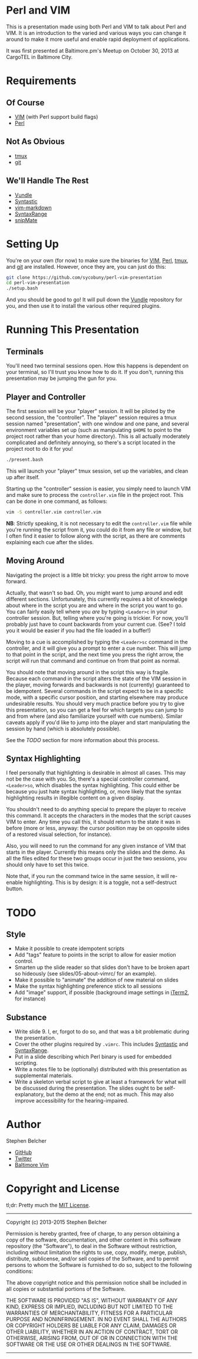 Perl and VIM
============

This is a presentation made using both Perl and VIM to talk about Perl and
VIM. It is an introduction to the varied and various ways you can change it
around to make it more useful and enable rapid deployment of applications.

It was first presented at Baltimore.pm's Meetup on October 30, 2013 at
CargoTEL in Baltimore City.

Requirements
============

Of Course
---------

  * [VIM][] (with Perl support build flags)
  * [Perl][]

Not As Obvious
--------------

  * [tmux][]
  * [git][]

We'll Handle The Rest
---------------------

  * [Vundle][]
  * [Syntastic][]
  * [vim-markdown][]
  * [SyntaxRange][]
  * [snipMate][]

Setting Up
==========

You're on your own (for now) to make sure the binaries for [VIM][], [Perl][],
[tmux][], and [git][] are installed. However, once they are, you can just do
this:

```bash
git clone https://github.com/sycobuny/perl-vim-presentation
cd perl-vim-presentation
./setup.bash
```

And you should be good to go! It will pull down the [Vundle][] repository for
you, and then use it to install the various other required plugins.

Running This Presentation
=========================

Terminals
---------

You'll need two terminal sessions open. How this happens is dependent on your
terminal, so I'll trust you know how to do it. If you don't, running this
presentation may be jumping the gun for you.

Player and Controller
---------------------

The first session will be your "player" session. It will be piloted by the
second session, the "controller". The "player" session requires a tmux session
named "presentation", with one window and one pane, and several environment
variables set up (such as manipulating `$HOME` to point to the project root
rather than your home directory). This is all actually moderately complicated
and definitely annoying, so there's a script located in the project root to do
it for you!

```bash
./present.bash
```

This will launch your "player" tmux session, set up the variables, and clean
up after itself.

Starting up the "controller" session is easier, you simply need to launch VIM
and make sure to process the `controller.vim` file in the project root. This
can be done in one command, as follows:

```bash
vim -S controller.vim controller.vim
```

**NB**: Strictly speaking, it is not necessary to edit the `controller.vim`
file while you're running the script from it, you could do it from any file or
window, but I often find it easier to follow along with the script, as there
are comments explaining each cue after the slides.

Moving Around
-------------

Navigating the project is a little bit tricky: you press the right arrow to
move forward.

Actually, that wasn't so bad. Oh, you might want to jump around and edit
different sections. Unfortunately, this currently requires a bit of knowledge
about where in the script you are and where in the script you want to go. You
can fairly easily tell where you *are* by typing `<Leader>c` in your
controller session. But, telling where you're going is trickier. For now,
you'll probably just have to count backwards from your current cue. (See? I
told you it would be easier if you had the file loaded in a buffer!)

Moving to a cue is accomplished by typing the `<Leader>sc` command in the
controller, and it will give you a prompt to enter a cue number. This will
jump to that point in the script, and the next time you press the right arrow,
the script will run that command and continue on from that point as normal.

You should note that moving around in the script this way is fragile. Because
each command in the script alters the state of the VIM session in the player,
moving forwards and backwards is not (currently) guaranteed to be idempotent.
Several commands in the script expect to be in a specific mode, with a
specific cursor position, and starting elsewhere may produce undesirable
results. You should very much practice before you try to give this
presentation, so you can get a feel for which targets you can jump to and from
where (and also familiarize yourself with cue numbers). Similar caveats apply
if you'd like to jump into the player and start manipulating the session by
hand (which is absolutely possible).

See the *TODO* section for more information about this process.

Syntax Highlighting
-------------------

I feel personally that highlighting is desirable in almost all cases. This may
not be the case with you. So, there's a special controller command,
`<Leader>so`, which disables the syntax highlighting. This could either be
because you just hate syntax highlighting, or, more likely that the syntax
highlighting results in illegible content on a given display.

You shouldn't need to do anything special to prepare the player to receive
this command. It accepts the characters in the modes that the script causes
VIM to enter. Any time you call this, it should return to the state it was in
before (more or less, anyway: the cursor position may be on opposite sides of
a restored visual selection, for instance).

Also, you will need to run the command for any given instance of VIM that
starts in the player. Currently this means only the slides and the demo. As
all the files edited for these two groups occur in just the two sessions, you
should only have to set this twice.

Note that, if you run the command twice in the same session, it will re-enable
highlighting. This is by design: it is a toggle, not a self-destruct button.

TODO
====

Style
-----

  * Make it possible to create idempotent scripts
  * Add "tags" feature to points in the script to allow for easier motion
    control.
  * Smarten up the slide reader so that slides don't have to be broken apart
    so hideously (see slides/05-about-vimrc/ for an example).
  * Make it possible to "animate" the addition of new material on slides
  * Make the syntax highlighting preference stick to all sessions
  * Add "image" support, if possible (background image settings in [iTerm2][],
    for instance)

Substance
---------

  * Write slide 9. I, er, forgot to do so, and that was a bit problematic
    during the presentation.
  * Cover the other plugins required by `.vimrc`. This includes [Syntastic][]
    and [SyntaxRange][].
  * Put in a slide describing which Perl binary is used for embedded
    scripting.
  * Write a notes file to be (optionally) distributed with this presentation
    as supplemental materials.
  * Write a skeleton verbal script to give at least a framework for what will
    be discussed during the presentation. The slides ought to be
    self-explanatory, but the demo at the end; not as much. This may also
    improve accessibility for the hearing-impaired.

Author
======

Stephen Belcher

  * [GitHub][]
  * [Twitter][]
  * [Baltimore Vim][]

Copyright and License
=====================

tl;dr: Pretty much the [MIT License][].

-----

Copyright (c) 2013-2015 Stephen Belcher

Permission is hereby granted, free of charge, to any person obtaining a copy
of the software, documentation, and other content in this software repository
(the "Software"), to deal in the Software without restriction, including
without limitation the rights to use, copy, modify, merge, publish,
distribute, sublicense, and/or sell copies of the Software, and to permit
persons to whom the Software is furnished to do so, subject to the following
conditions:

The above copyright notice and this permission notice shall be included in
all copies or substantial portions of the Software.

THE SOFTWARE IS PROVIDED "AS IS", WITHOUT WARRANTY OF ANY KIND, EXPRESS OR
IMPLIED, INCLUDING BUT NOT LIMITED TO THE WARRANTIES OF MERCHANTABILITY,
FITNESS FOR A PARTICULAR PURPOSE AND NONINFRINGEMENT. IN NO EVENT SHALL THE
AUTHORS OR COPYRIGHT HOLDERS BE LIABLE FOR ANY CLAIM, DAMAGES OR OTHER
LIABILITY, WHETHER IN AN ACTION OF CONTRACT, TORT OR OTHERWISE, ARISING FROM,
OUT OF OR IN CONNECTION WITH THE SOFTWARE OR THE USE OR OTHER DEALINGS IN
THE SOFTWARE.

----

[VIM]:    http://www.vim.org/
[Perl]:   http://www.perl.org/
[tmux]:   http://tmux.sourceforge.net/
[git]:    http://git-scm.com/
[iTerm2]: http://www.iterm2.com/#/section/home

[Vundle]:       https://github.com/gmarik/vundle
[Syntastic]:    https://github.com/scrooloose/syntastic
[vim-markdown]: https://github.com/tpope/vim-markdown
[SyntaxRange]:  http://www.vim.org/scripts/script.php?script_id=4168
[snipMate]:     https://github.com/msanders/snipmate.vim

[GitHub]:        https://github.com/sycobuny
[Twitter]:       https://twitter.com/sycobuny
[Baltimore Vim]: http://baltimorevim.org

[MIT License]: http://opensource.org/licenses/MIT
